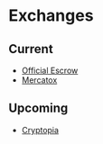 # Exchanges

## Current

- [Official Escrow](https://escrow.arionum.com)
- [Mercatox](https://mercatox.com)

## Upcoming

- [Cryptopia](https://cryptopia.co.nz)
